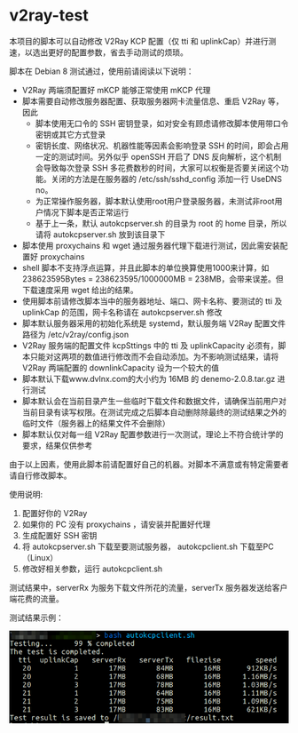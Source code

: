 # v2ray-test
本项目的脚本可以自动修改 V2Ray KCP 配置（仅 tti 和 uplinkCap）并进行测速，以选出更好的配置参数，省去手动测试的烦琐。

脚本在 Debian 8 测试通过，使用前请阅读以下说明：
- V2Ray 两端须配置好 mKCP 能够正常使用 mKCP 代理
- 脚本需要自动修改服务器配置、获取服务器网卡流量信息、重启 V2Ray 等，因此
  - 脚本使用无口令的 SSH 密钥登录，如对安全有顾虑请修改脚本使用带口令密钥或其它方式登录
  - 密钥长度、网络状况、机器性能等因素会影响登录 SSH 的时间，即会占用一定的测试时间。另外似乎 openSSH 开启了 DNS 反向解析，这个机制会导致每次登录 SSH 多花费数秒的时间，大家可以权衡是否要关闭这个功能。关闭的方法是在服务器的 /etc/ssh/sshd_config 添加一行 UseDNS no。
  - 为正常操作服务器，脚本默认使用root用户登录服务器，未测试非root用户情况下脚本是否正常运行
  - 基于上一条，默认 autokcpserver.sh 的目录为 root 的 home 目录，所以请将 autokcpserver.sh 放到该目录下
- 脚本使用 proxychains 和 wget 通过服务器代理下载进行测试，因此需安装配置好 proxychains
- shell 脚本不支持浮点运算，并且此脚本的单位换算使用1000来计算，如 238623595Bytes = 238623595/1000000MB = 238MB，会带来误差。但下载速度采用 wget 给出的结果。
- 使用脚本前请修改脚本当中的服务器地址、端口、网卡名称、要测试的 tti 及 uplinkCap 的范围，网卡名称请在 autokcpserver.sh 修改
- 脚本默认服务器采用的初始化系统是 systemd，默认服务端 V2Ray 配置文件路径为 /etc/v2ray/config.json
- V2Ray 服务端的配置文件 kcpSttings 中的 tti 及 uplinkCapacity 必须有，脚本只能对这两项的数值进行修改而不会自动添加。为不影响测试结果，请将 V2Ray 两端配置的 downlinkCapacity 设为一个较大的值
- 脚本默认下载www.dvlnx.com的大小约为 16MB 的 denemo-2.0.8.tar.gz 进行测试
- 脚本默认会在当前目录产生一些临时下载文件和数据文件，请确保当前用户对当前目录有读写权限。在测试完成之后脚本自动删除除最终的测试结果之外的临时文件（服务器上的结果文件不会删除）
- 脚本默认仅对每一组 V2Ray 配置参数进行一次测试，理论上不符合统计学的要求，结果仅供参考


由于以上因素，使用此脚本前请配置好自己的机器。对脚本不满意或有特定需要者请自行修改脚本。

使用说明:

1. 配置好你的 V2Ray
2. 如果你的 PC 没有 proxychains ，请安装并配置好代理
3. 生成配置好 SSH 密钥
4. 将 autokcpserver.sh 下载至要测试服务器， autokcpclient.sh 下载至PC（Linux）
5. 修改好相关参数，运行 autokcpclient.sh


测试结果中，serverRx 为服务下载文件所花的流量，serverTx 服务器发送给客户端花费的流量。

测试结果示例：

![example](example1.png)

